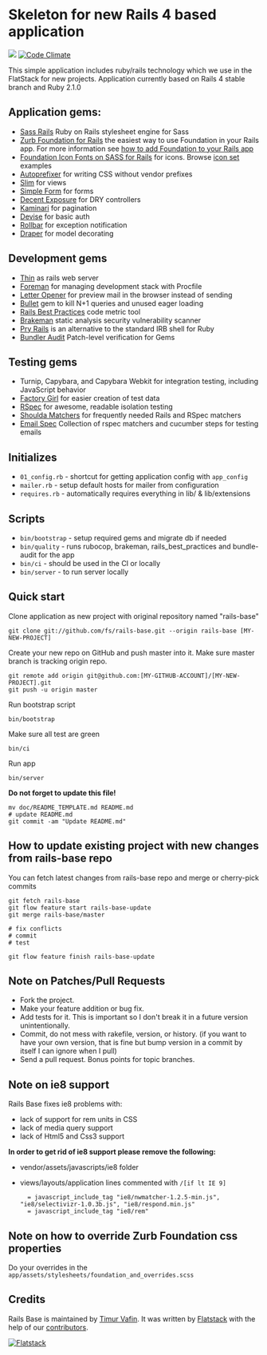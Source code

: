 # Skeleton for new Rails 4 based application

[<img src="https://semaphoreapp.com/api/v1/projects/31b68af8b073708a56e4e005bbcba2af4802816d/76140/badge.png">](https://semaphoreapp.com/projects/2742)
[![Code Climate](https://codeclimate.com/github/fs/rails-base.png)](https://codeclimate.com/github/fs/rails-base)


This simple application includes ruby/rails technology which we use in the FlatStack for new projects.
Application currently based on Rails 4 stable branch and Ruby 2.1.0

## Application gems:

* [Sass Rails](https://github.com/rails/sass-rails) Ruby on Rails stylesheet engine for Sass
* [Zurb Foundation for Rails](https://github.com/zurb/foundation-rails) the easiest way to use Foundation in your Rails app. For more information see [how to add Foundation to your Rails app](http://foundation.zurb.com/docs/applications.html)
* [Foundation Icon Fonts on SASS for Rails](https://github.com/zaiste/foundation-icons-sass-rails) for icons. Browse [icon set](http://zurb.com/playground/foundation-icon-fonts-3) examples
* [Autoprefixer](https://github.com/ai/autoprefixer-rails) for writing CSS without vendor prefixes
* [Slim](https://github.com/stonean/slim) for views
* [Simple Form](https://github.com/plataformatec/simple_form) for forms
* [Decent Exposure](https://github.com/voxdolo/decent_exposure) for DRY controllers
* [Kaminari](https://github.com/amatsuda/kaminari) for pagination
* [Devise](http://github.com/plataformatec/devise) for basic auth
* [Rollbar](https://github.com/rollbar/rollbar-gem) for exception notification
* [Draper](https://github.com/drapergem/draper) for model decorating

## Development gems

* [Thin](https://github.com/macournoyer/thin) as rails web server
* [Foreman](https://github.com/ddollar/foreman) for managing development stack with Procfile
* [Letter Opener](https://github.com/ryanb/letter_opener) for preview mail in the browser instead of sending
* [Bullet](https://github.com/flyerhzm/bullet) gem to kill N+1 queries and unused eager loading
* [Rails Best Practices](https://github.com/railsbp/rails_best_practices) code metric tool
* [Brakeman](https://github.com/presidentbeef/brakeman) static analysis security vulnerability scanner
* [Pry Rails](https://github.com/rweng/pry-rails) is an alternative to the standard IRB shell for Ruby
* [Bundler Audit](https://github.com/rubysec/bundler-audit) Patch-level verification for Gems

## Testing gems

* Turnip, Capybara, and Capybara Webkit for integration testing, including JavaScript behavior
* [Factory Girl](https://github.com/thoughtbot/factory_girl) for easier creation of test data
* [RSpec](https://github.com/rspec/rspec) for awesome, readable isolation testing
* [Shoulda Matchers](http://github.com/thoughtbot/shoulda-matchers) for frequently needed Rails and RSpec matchers
* [Email Spec](https://github.com/bmabey/email-spec) Collection of rspec matchers and cucumber steps for testing emails

## Initializes

* `01_config.rb` - shortcut for getting application config with `app_config`
* `mailer.rb` - setup default hosts for mailer from configuration
* `requires.rb` - automatically requires everything in lib/ & lib/extensions

## Scripts

* `bin/bootstrap` - setup required gems and migrate db if needed
* `bin/quality` - runs rubocop, brakeman, rails_best_practices and bundle-audit for the app
* `bin/ci` - should be used in the CI or locally
* `bin/server` - to run server locally

## Quick start

Clone application as new project with original repository named "rails-base"

    git clone git://github.com/fs/rails-base.git --origin rails-base [MY-NEW-PROJECT]


Create your new repo on GitHub and push master into it.
Make sure master branch is tracking origin repo.

    git remote add origin git@github.com:[MY-GITHUB-ACCOUNT]/[MY-NEW-PROJECT].git
    git push -u origin master

Run bootstrap script

    bin/bootstrap

Make sure all test are green

    bin/ci

Run app

    bin/server

**Do not forget to update this file!**

    mv doc/README_TEMPLATE.md README.md
    # update README.md
    git commit -am "Update README.md"

## How to update existing project with new changes from rails-base repo

You can fetch latest changes from rails-base repo and merge or cherry-pick commits

    git fetch rails-base
    git flow feature start rails-base-update
    git merge rails-base/master

    # fix conflicts
    # commit
    # test

    git flow feature finish rails-base-update

## Note on Patches/Pull Requests

* Fork the project.
* Make your feature addition or bug fix.
* Add tests for it. This is important so I don't break it in a future version unintentionally.
* Commit, do not mess with rakefile, version, or history.
  (if you want to have your own version, that is fine but bump version in a commit by itself I can ignore when I pull)
* Send a pull request. Bonus points for topic branches.

## Note on ie8 support

Rails Base fixes ie8 problems with:

* lack of support for rem units in CSS
* lack of media query support
* lack of Html5 and Css3 support

**In order to get rid of ie8 support please remove the following:**

* vendor/assets/javascripts/ie8 folder
* views/layouts/application lines commented with `/[if lt IE 9]`

        = javascript_include_tag "ie8/nwmatcher-1.2.5-min.js", "ie8/selectivizr-1.0.3b.js", "ie8/respond.min.js"
        = javascript_include_tag "ie8/rem"

## Note on how to override Zurb Foundation css properties

Do your overrides in the `app/assets/stylesheets/foundation_and_overrides.scss`

## Credits

Rails Base is maintained by [Timur Vafin](http://github.com/timurvafin).
It was written by [Flatstack](http://www.flatstack.com) with the help of our
[contributors](http://github.com/fs/rails-base/contributors).


[![Flatstack](http://www.flatstack.com/assets/images/logo.png)](http://www.flatstack.com)
